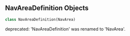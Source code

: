 ## NavAreaDefinition Objects

```python
class NavAreaDefinition(NavArea)
```

deprecated: 'NavAreaDefinition' was renamed to 'NavArea'.

<a id="unreal.NavAreaMeta"></a>